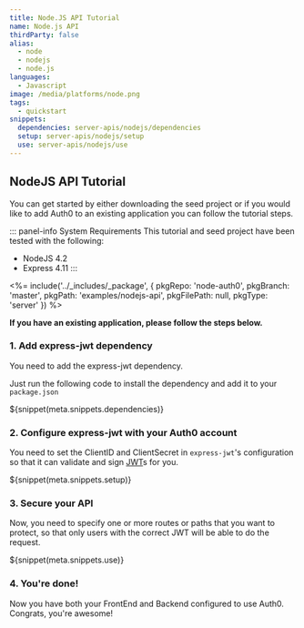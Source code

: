 ```yaml
---
title: Node.JS API Tutorial
name: Node.js API
thirdParty: false
alias:
  - node
  - nodejs
  - node.js
languages:
  - Javascript
image: /media/platforms/node.png
tags:
  - quickstart
snippets:
  dependencies: server-apis/nodejs/dependencies
  setup: server-apis/nodejs/setup
  use: server-apis/nodejs/use
---
```


## NodeJS API Tutorial

You can get started by either downloading the seed project or if you would like to add Auth0 to an existing application you can follow the tutorial steps.

::: panel-info System Requirements
This tutorial and seed project have been tested with the following:

* NodeJS 4.2
* Express 4.11
:::

<%= include('../_includes/_package', {
  pkgRepo: 'node-auth0',
  pkgBranch: 'master',
  pkgPath: 'examples/nodejs-api',
  pkgFilePath: null,
  pkgType: 'server'
}) %>

**If you have an existing application, please follow the steps below.**

### 1. Add express-jwt dependency

You need to add the express-jwt dependency.

Just run the following code to install the dependency and add it to your `package.json`

${snippet(meta.snippets.dependencies)}

### 2. Configure express-jwt with your Auth0 account

You need to set the ClientID and ClientSecret in `express-jwt`'s configuration so that it can validate and sign [JWT](/jwt)s for you.

${snippet(meta.snippets.setup)}

### 3. Secure your API

Now, you need to specify one or more routes or paths that you want to protect, so that only users with the correct JWT will be able to do the request.

${snippet(meta.snippets.use)}

### 4. You're done!

Now you have both your FrontEnd and Backend configured to use Auth0. Congrats, you're awesome!
